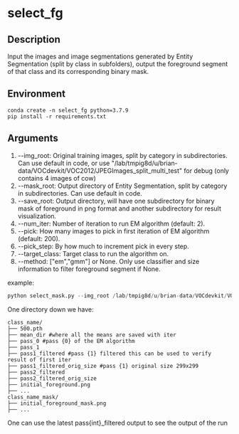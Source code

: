 # select_fg
## Description
Input the images and image segmentations generated by Entity Segmentation (split by class in subfolders), output the foreground segment of that class and its corresponding binary mask.

## Environment
```
conda create -n select_fg python=3.7.9
pip install -r requirements.txt
```

## Arguments
1. --img_root: Original training images, split by category in subdirectories. Can use default in code, or use "/lab/tmpig8d/u/brian-data/VOCdevkit/VOC2012/JPEGImages_split_multi_test" for debug (only contains 4 images of cow)
2. --mask_root: Output directory of Entity Segmentation, split by category in subdirectories. Can use default in code.
4. --save_root: Output directory, will have one subdirectory for binary mask of foreground in png format and another subdirectory for result visualization.
5. --num_iter: Number of iteration to run EM algorithm (default: 2).
6. --pick: How many images to pick in first iteration of EM algorithm (default: 200).
7. --pick_step: By how much to increment pick in every step.
8. --target_class: Target class to run the algorithm on.
9. --method: ["em","gmm"] or None. Only use classifier and size information to filter foreground segment if None.

example:
```python
python select_mask.py --img_root /lab/tmpig8d/u/brian-data/VOCdevkit/VOC2012/JPEGImages_split_multi_test --save_root /lab/tmpig8d/u/brian-data/VOCdevkit/VOC2012/mask_test_gmm --dataset voc --num_iter 2 --pick 50 --pick_step 50 --target_class "cow" --method gmm
```

One directory down we have:
```
class_name/
├── 500.pth
├── mean_dir #where all the means are saved with iter
├── pass_0 #pass {0} of the EM algorithm 
├── pass_1 
├── pass1_filtered #pass {1} filtered this can be used to verify result of first iter
├── pass1_filtered_orig_size #pass {1} original size 299x299
├── pass2_filtered 
├── pass2_filtered_orig_size
├── initial_foreground.png 
├── ...
class_name_mask/
├── initial_foreground_mask.png 
├── ...
```

One can use the latest pass{int}_filtered output to see the output of the run 

